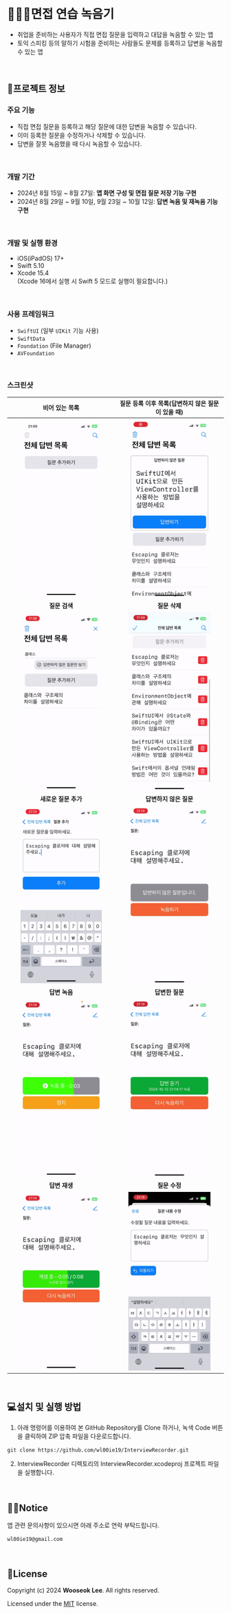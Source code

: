 # 🧑🏻‍💻면접 연습 녹음기

- 취업을 준비하는 사용자가 직접 면접 질문을 입력하고 대답을 녹음할 수 있는 앱
- 토익 스피킹 등의 말하기 시험을 준비하는 사람들도 문제를 등록하고 답변을 녹음할 수 있는 앱
<br>

## 📱프로젝트 정보
### 주요 기능
- 직접 면접 질문을 등록하고 해당 질문에 대한 답변을 녹음할 수 있습니다. 
- 이미 등록한 질문을 수정하거나 삭제할 수 있습니다. 
- 답변을 잘못 녹음했을 때 다시 녹음할 수 있습니다.
<br>

### 개발 기간
- 2024년 8월 15일 ~ 8월 27일: **앱 화면 구성 및 면접 질문 저장 기능 구현**
- 2024년 8월 29일 ~ 9월 10일, 9월 23일 ~ 10월 12일: **답변 녹음 및 재녹음 기능 구현**
<br>

### 개발 및 실행 환경
- iOS(iPadOS) 17+
- Swift 5.10
- Xcode 15.4 <br>
  (Xcode 16에서 실행 시 Swift 5 모드로 실행이 필요합니다.)
<br>

### 사용 프레임워크
- `SwiftUI` (일부 `UIKit` 기능 사용)
- `SwiftData`
- `Foundation` (File Manager)
- `AVFoundation`
<br>

### 스크린샷

| **비어 있는 목록** | **질문 등록 이후 목록(답변하지 않은 질문이 있을 때)** |
| :---: | :---: |
| <img src="./Images/EmptyList.png" width="80%"> | <img src="./Images/QuestionList.png?raw=true" width="80%"> | 
| **질문 검색** | **질문 삭제** |
| <img src="./Images/Search.png?raw=true" width="80%"> | <img src="./Images/DeleteList.png?raw=true" width="80%"> | 
| **새로운 질문 추가** | **답변하지 않은 질문** |
|<img src="./Images/NewQuestion.png?raw=true" width="80%">|<img src="./Images/UnansweredQuestion.png?raw=true" width="80%">|
| **답변 녹음** | **답변한 질문** |
|<img src="./Images/AnswerRecording.png?raw=true" width="80%">|<img src="./Images/AnsweredQuestion.png?raw=true" width="80%">|
| **답변 재생** | **질문 수정** |
|<img src="./Images/AnswerPlaying.png?raw=true" width="80%">|<img src="./Images/EditQuestion.png?raw=true" width="80%">|
<br>


## 💻설치 및 실행 방법
1. 아래 명령어를 이용하여 본 GitHub Repository를 Clone 하거나, 녹색 Code 버튼을 클릭하여 ZIP 압축 파일을 다운로드합니다.
```
git clone https://github.com/wl00ie19/InterviewRecorder.git
``` 
2. InterviewRecorder 디렉토리의 InterviewRecorder.xcodeproj 프로젝트 파일을 실행합니다. 
<br>

## 💁🏻Notice
앱 관련 문의사항이 있으시면 아래 주소로 연락 부탁드립니다. 
```
wl00ie19@gmail.com
```
<br>

## 📄License
Copyright (c) 2024 **Wooseok Lee**. All rights reserved.

Licensed under the [MIT](LICENSE) license.
